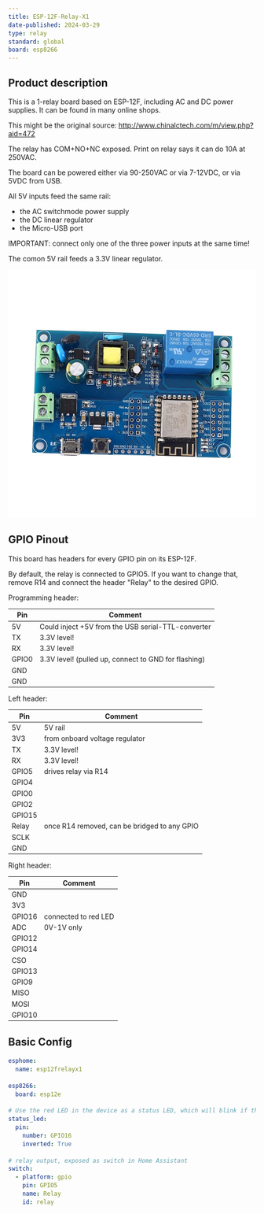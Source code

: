 ```yaml
---
title: ESP-12F-Relay-X1
date-published: 2024-03-29
type: relay
standard: global
board: esp8266
---
```


## Product description

This is a 1-relay board based on ESP-12F, including AC and DC power supplies. It can be found in many online shops.

This might be the original source: http://www.chinalctech.com/m/view.php?aid=472

The relay has COM+NO+NC exposed. Print on relay says it can do 10A at 250VAC.

The board can be powered either via 90-250VAC or via 7-12VDC, or via 5VDC from USB.

All 5V inputs feed the same rail:
 * the AC switchmode power supply
 * the DC linear regulator
 * the Micro-USB port

IMPORTANT: connect only one of the three power inputs at the same time!

The comon 5V rail feeds a 3.3V linear regulator.

![picturte of LC-Relay-ESP12-1R-MV](LC-Relay-ESP12-1R-MV.jpg "LC-Relay-ESP12-1R-MV")

## GPIO Pinout

This board has headers for every GPIO pin on its ESP-12F.

By default, the relay is connected to GPIO5. If you want to change that, remove R14 and connect the header "Relay" to the desired GPIO.

Programming header:

| Pin   | Comment                                                 |
| ----- | ------------------------------------------------------- |
| 5V    | Could inject +5V from the USB serial-TTL-converter      |
| TX    | 3.3V level!                                             |
| RX    | 3.3V level!                                             |
| GPIO0 | 3.3V level! (pulled up, connect to GND for flashing)    |
| GND   |                                                         |
| GND   |                                                         |

Left header:

| Pin    | Comment                                 |
| ------ | --------------------------------------- |
| 5V     | 5V rail                                 |
| 3V3    | from onboard voltage regulator          |
| TX     | 3.3V level!                             |
| RX     | 3.3V level!                             |
| GPIO5  | drives relay via R14                    |
| GPIO4  |                                         |
| GPIO0  |                                         |
| GPIO2  |                                                |
| GPIO15 |                                                |
| Relay  | once R14 removed, can be bridged to any GPIO   |
| SCLK   |                                         |
| GND    |                                         |

Right header:

| Pin    | Comment                               |
| ------ | ------------------------------------- |
| GND    |                                       |
| 3V3    |                                       |
| GPIO16 | connected to red LED                  |
| ADC    | 0V-1V only                            |
| GPIO12 |                                       |
| GPIO14 |                                       |
| CSO    |                                       |
| GPIO13 |                                       |
| GPIO9  |                                       |
| MISO   |                                       |
| MOSI   |                                       |
| GPIO10 |                                       |

## Basic Config

```yaml
esphome:
  name: esp12frelayx1

esp8266:
  board: esp12e

# Use the red LED in the device as a status LED, which will blink if there are warnings (slow) or errors (fast)
status_led:
  pin:
    number: GPIO16
    inverted: True

# relay output, exposed as switch in Home Assistant
switch:
  - platform: gpio
    pin: GPIO5
    name: Relay
    id: relay
```
